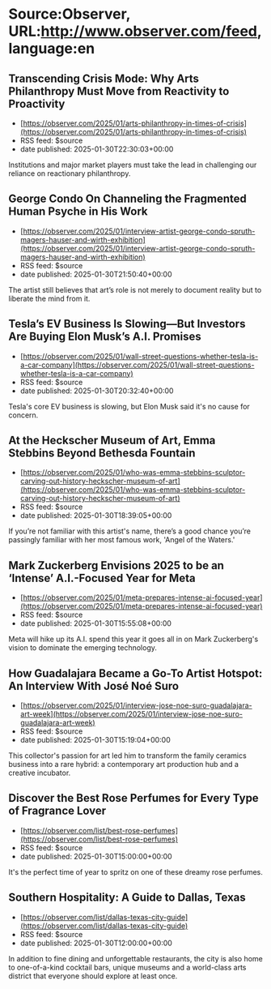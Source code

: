 # Source:Observer, URL:http://www.observer.com/feed, language:en

## Transcending Crisis Mode: Why Arts Philanthropy Must Move from Reactivity to Proactivity
 - [https://observer.com/2025/01/arts-philanthropy-in-times-of-crisis](https://observer.com/2025/01/arts-philanthropy-in-times-of-crisis)
 - RSS feed: $source
 - date published: 2025-01-30T22:30:03+00:00

Institutions and major market players must take the lead in challenging our reliance on reactionary philanthropy.

## George Condo On Channeling the Fragmented Human Psyche in His Work
 - [https://observer.com/2025/01/interview-artist-george-condo-spruth-magers-hauser-and-wirth-exhibition](https://observer.com/2025/01/interview-artist-george-condo-spruth-magers-hauser-and-wirth-exhibition)
 - RSS feed: $source
 - date published: 2025-01-30T21:50:40+00:00

The artist still believes that art’s role is not merely to document reality but to liberate the mind from it.

## Tesla’s EV Business Is Slowing—But Investors Are Buying Elon Musk’s A.I. Promises
 - [https://observer.com/2025/01/wall-street-questions-whether-tesla-is-a-car-company](https://observer.com/2025/01/wall-street-questions-whether-tesla-is-a-car-company)
 - RSS feed: $source
 - date published: 2025-01-30T20:32:40+00:00

Tesla's core EV business is slowing, but Elon Musk said it's no cause for concern.

## At the Heckscher Museum of Art, Emma Stebbins Beyond Bethesda Fountain
 - [https://observer.com/2025/01/who-was-emma-stebbins-sculptor-carving-out-history-heckscher-museum-of-art](https://observer.com/2025/01/who-was-emma-stebbins-sculptor-carving-out-history-heckscher-museum-of-art)
 - RSS feed: $source
 - date published: 2025-01-30T18:39:05+00:00

If you’re not familiar with this artist's name, there’s a good chance you’re passingly familiar with her most famous work, 'Angel of the Waters.'

## Mark Zuckerberg Envisions 2025 to be an ‘Intense’ A.I.-Focused Year for Meta
 - [https://observer.com/2025/01/meta-prepares-intense-ai-focused-year](https://observer.com/2025/01/meta-prepares-intense-ai-focused-year)
 - RSS feed: $source
 - date published: 2025-01-30T15:55:08+00:00

Meta will hike up its A.I. spend this year it goes all in on Mark Zuckerberg's vision to dominate the emerging technology.

## How Guadalajara Became a Go-To Artist Hotspot: An Interview With José Noé Suro
 - [https://observer.com/2025/01/interview-jose-noe-suro-guadalajara-art-week](https://observer.com/2025/01/interview-jose-noe-suro-guadalajara-art-week)
 - RSS feed: $source
 - date published: 2025-01-30T15:19:04+00:00

This collector's passion for art led him to transform the family ceramics business into a rare hybrid: a contemporary art production hub and a creative incubator.

## Discover the Best Rose Perfumes for Every Type of Fragrance Lover
 - [https://observer.com/list/best-rose-perfumes](https://observer.com/list/best-rose-perfumes)
 - RSS feed: $source
 - date published: 2025-01-30T15:00:00+00:00

It's the perfect time of year to spritz on one of these dreamy rose perfumes.

## Southern Hospitality: A Guide to Dallas, Texas
 - [https://observer.com/list/dallas-texas-city-guide](https://observer.com/list/dallas-texas-city-guide)
 - RSS feed: $source
 - date published: 2025-01-30T12:00:00+00:00

In addition to fine dining and unforgettable restaurants, the city is also home to one-of-a-kind cocktail bars, unique museums and a world-class arts district that everyone should explore at least once.

